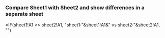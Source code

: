 ### Compare Sheet1 with Sheet2 and show differences in a separate sheet
=IF(sheet1!A1 <> sheet2!A1, "sheet1:"&sheet1!A1&" vs sheet2:"&sheet2!A1, "")